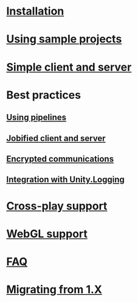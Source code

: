 # [Installation](install.md)
# [Using sample projects](samples-usage.md)
# [Simple client and server](client-server-simple.md)
# Best practices
## [Using pipelines](pipelines-usage.md)
## [Jobified client and server](client-server-jobs.md)
## [Encrypted communications](client-server-secure.md)
## [Integration with Unity.Logging](logging.md)
# [Cross-play support](cross-play.md)
# [WebGL support](websockets.md)
# [FAQ](faq.md)
# [Migrating from 1.X](migration.md)